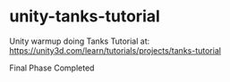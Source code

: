 # unity-tanks-tutorial
Unity warmup doing Tanks Tutorial at: https://unity3d.com/learn/tutorials/projects/tanks-tutorial

Final Phase Completed